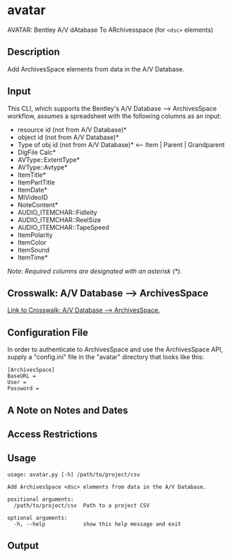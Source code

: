 # avatar
AVATAR: Bentley A/V dAtabase To ARchivesspace (for `<dsc>` elements)

## Description
Add ArchivesSpace <dsc> elements from data in the A/V Database.

## Input

This CLI, which supports the Bentley's A/V Database --> ArchivesSpace workflow, assumes a spreadsheet with the following columns as an input:

- resource id (not from A/V Database)*
- object id (not from A/V Database)*
- Type of obj id (not from A/V Database)* <-- Item | Parent | Grandparent
- DigFile Calc*
- AVType::ExtentType*
- AVType::Avtype*
- ItemTitle*
- ItemPartTitle
- ItemDate*
- MiVideoID
- NoteContent*
- AUDIO_ITEMCHAR::Fidleity
- AUDIO_ITEMCHAR::ReelSize
- AUDIO_ITEMCHAR::TapeSpeed
- ItemPolarity
- ItemColor
- ItemSound
- ItemTime*

_Note: Required columns are designated with an asterisk (*)._ 

## Crosswalk: A/V Database --> ArchivesSpace

[Link to Crosswalk: A/V Database --> ArchivesSpace.](https://docs.google.com/document/d/e/2PACX-1vTr6HtjKNbF6u8pfRqhIDMVp-dV1GkQKpEMbL95vzDLhbuVaFMKyUeGi6S7FpLcCUW-YKi1enFJC6ZR/pub)

## Configuration File

In order to authenticate to ArchivesSpace and use the ArchivesSpace API, supply a "config.ini" file in the "avatar" directory that looks like this:

```
[ArchivesSpace]
BaseURL = 
User = 
Password = 
```

## A Note on Notes and Dates

## Access Restrictions

## Usage

```
usage: avatar.py [-h] /path/to/project/csv

Add ArchivesSpace <dsc> elements from data in the A/V Database.

positional arguments:
  /path/to/project/csv  Path to a project CSV

optional arguments:
  -h, --help            show this help message and exit
```

## Output
